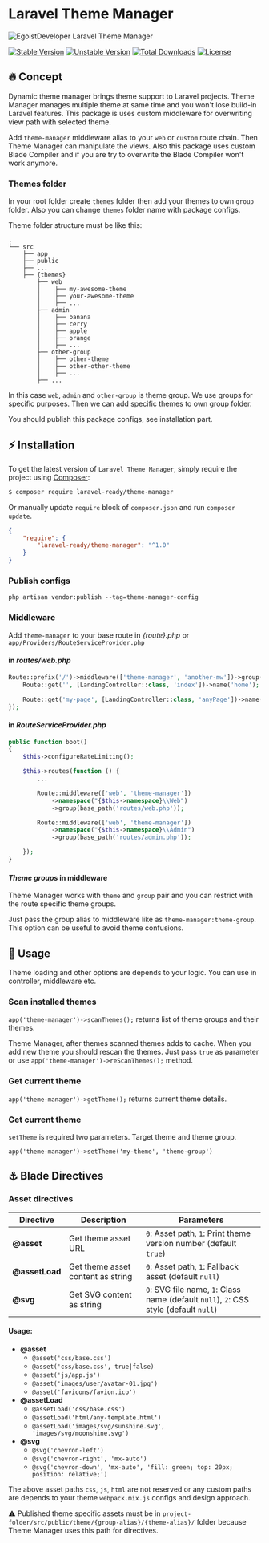 # Laravel Theme Manager

![EgoistDeveloper Laravel Theme Manager](https://preview.dragon-code.pro/EgoistDeveloper/Laravel-Theme-Manager.svg?brand=laravel)

[![Stable Version][badge_stable]][link_packagist]
[![Unstable Version][badge_unstable]][link_packagist]
[![Total Downloads][badge_downloads]][link_packagist]
[![License][badge_license]][link_license]


## 🔥 Concept

Dynamic theme manager brings theme support to Laravel projects. Theme Manager manages multiple theme at same time and you won't lose build-in Laravel features. This package is uses custom middleware for overwriting view path with selected theme.

Add `theme-manager` middleware alias to your `web` or `custom` route chain. Then Theme Manager can manipulate the views. Also this package uses custom Blade Compiler and if you are try to overwrite the Blade Compiler won't work anymore.

### Themes folder

In your root folder create `themes` folder then add your themes to own `group` folder. Also you can change `themes` folder name with package configs.

Theme folder structure must be like this:


```
.
└── src
    ├── app
    ├── public
    ├── ...
    ├── {themes}
        ├── web
        │    ├── my-awesome-theme
        │    ├── your-awesome-theme
        │    ├── ...
        ├── admin
        │    ├── banana
        │    ├── cerry
        │    ├── apple
        │    ├── orange
        │    ├── ...
        ├── other-group
        │    ├── other-theme
        │    ├── other-other-theme
        │    ├── ...
        ├── ...
```

In this case `web`, `admin` and `other-group` is theme group. We use groups for specific purposes. Then we can add specific themes to own group folder.


You should publish this package configs, see installation part.


## ⚡ Installation

To get the latest version of `Laravel Theme Manager`, simply require the project using [Composer](https://getcomposer.org):

```bash
$ composer require laravel-ready/theme-manager
```

Or manually update `require` block of `composer.json` and run `composer update`.

```json
{
    "require": {
        "laravel-ready/theme-manager": "^1.0"
    }
}
```

### Publish configs

`php artisan vendor:publish --tag=theme-manager-config`


### Middleware

Add `theme-manager` to your base route in *{route}.php* or `app/Providers/RouteServiceProvider.php`

#### in *routes/web.php*

```php
Route::prefix('/')->middleware(['theme-manager', 'another-mw'])->group(function (){
    Route::get('', [LandingController::class, 'index'])->name('home');

    Route::get('my-page', [LandingController::class, 'anyPage'])->name('my-page');
});
```

#### in *RouteServiceProvider.php*

```php
public function boot()
{
    $this->configureRateLimiting();

    $this->routes(function () {
        ...

        Route::middleware(['web', 'theme-manager'])
            ->namespace("{$this->namespace}\\Web")
            ->group(base_path('routes/web.php'));

        Route::middleware(['web', 'theme-manager'])
            ->namespace("{$this->namespace}\\Admin")
            ->group(base_path('routes/admin.php'));

    });
}
```

#### *Theme groups* in middleware

Theme Manager works with `theme` and `group` pair and you can restrict with the route specific theme groups.

Just pass the group alias to middleware like as `theme-manager:theme-group`. This option can be useful to avoid theme confusions.


## 🚀 Usage

Theme loading and other options are depends to your logic. You can use in controller, middleware etc.

### Scan installed themes

`app('theme-manager')->scanThemes();` returns list of theme groups and their themes.

Theme Manager, after themes scanned themes adds to cache. When you add new theme you should rescan the themes. Just pass `true` as parameter or use `app('theme-manager')->reScanThemes();` method.

### Get current theme

`app('theme-manager')->getTheme();` returns current theme details.

### Get current theme

`setTheme` is required two parameters. Target theme and theme group.

`app('theme-manager')->setTheme('my-theme', 'theme-group')`


## ⚓ Blade Directives

### Asset directives

| Directive | Description | Parameters |
| --------- | ----------- | ---------- |
| **@asset**     | Get theme asset URL | `0`: Asset path, `1`: Print theme version number (default `true`) |
| **@assetLoad** | Get theme asset content as string | `0`: Asset path, `1`: Fallback asset (default `null`) |
| **@svg**       | Get SVG content as string    | `0`: SVG file name, `1`: Class name (default `null`), `2`: CSS style (default `null`) |


#### Usage:

- **@asset**
  - `@asset('css/base.css')`
  - `@asset('css/base.css', true|false)`
  - `@asset('js/app.js')`
  - `@asset('images/user/avatar-01.jpg')`
  - `@asset('favicons/favion.ico')`
- **@assetLoad**
  - `@assetLoad('css/base.css')`
  - `@assetLoad('html/any-template.html')`
  - `@assetLoad('images/svg/sunshine.svg', 'images/svg/moonshine.svg')`
- **@svg**
  - `@svg('chevron-left')`
  - `@svg('chevron-right', 'mx-auto')`
  - `@svg('chevron-down', 'mx-auto', 'fill: green; top: 20px; position: relative;')`


The above asset paths `css`, `js`, `html` are not reserved or any custom paths are depends to your theme `webpack.mix.js` configs and design approach.

⚠️ Published theme specific assets must be in `project-folder/src/public/theme/{group-alias}/{theme-alias}/` folder because Theme Manager uses this path for directives.



[badge_downloads]:      https://img.shields.io/packagist/dt/laravel-ready/theme-manager.svg?style=flat-square

[badge_license]:        https://img.shields.io/packagist/l/laravel-ready/theme-manager.svg?style=flat-square

[badge_stable]:         https://img.shields.io/github/v/release/laravel-ready/theme-manager?label=stable&style=flat-square

[badge_unstable]:       https://img.shields.io/badge/unstable-dev--main-orange?style=flat-square

[link_license]:         LICENSE

[link_packagist]:       https://packagist.org/packages/laravel-ready/theme-manager

